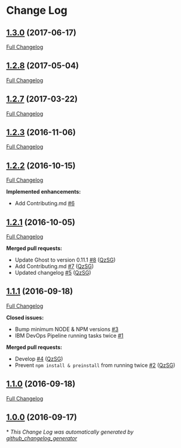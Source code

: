 # Change Log

## [1.3.0](https://github.com/QzSG/bluemix-ghost-cloudinary/tree/1.3.0) (2017-06-17)
[Full Changelog](https://github.com/QzSG/bluemix-ghost-cloudinary/compare/1.2.8...1.3.0)

## [1.2.8](https://github.com/QzSG/bluemix-ghost-cloudinary/tree/1.2.8) (2017-05-04)
[Full Changelog](https://github.com/QzSG/bluemix-ghost-cloudinary/compare/1.2.7...1.2.8)

## [1.2.7](https://github.com/QzSG/bluemix-ghost-cloudinary/tree/1.2.7) (2017-03-22)
[Full Changelog](https://github.com/QzSG/bluemix-ghost-cloudinary/compare/1.2.3...1.2.7)

## [1.2.3](https://github.com/QzSG/bluemix-ghost-cloudinary/tree/1.2.3) (2016-11-06)
[Full Changelog](https://github.com/QzSG/bluemix-ghost-cloudinary/compare/1.2.2...1.2.3)

## [1.2.2](https://github.com/QzSG/bluemix-ghost-cloudinary/tree/1.2.2) (2016-10-15)
[Full Changelog](https://github.com/QzSG/bluemix-ghost-cloudinary/compare/1.2.1...1.2.2)

**Implemented enhancements:**

- Add Contributing.md [\#6](https://github.com/QzSG/bluemix-ghost-cloudinary/issues/6)

## [1.2.1](https://github.com/QzSG/bluemix-ghost-cloudinary/tree/1.2.1) (2016-10-05)
[Full Changelog](https://github.com/QzSG/bluemix-ghost-cloudinary/compare/1.1.1...1.2.1)

**Merged pull requests:**

- Update Ghost to version 0.11.1 [\#8](https://github.com/QzSG/bluemix-ghost-cloudinary/pull/8) ([QzSG](https://github.com/QzSG))
- Add Contributing.md [\#7](https://github.com/QzSG/bluemix-ghost-cloudinary/pull/7) ([QzSG](https://github.com/QzSG))
- Updated changelog [\#5](https://github.com/QzSG/bluemix-ghost-cloudinary/pull/5) ([QzSG](https://github.com/QzSG))

## [1.1.1](https://github.com/QzSG/bluemix-ghost-cloudinary/tree/1.1.1) (2016-09-18)
[Full Changelog](https://github.com/QzSG/bluemix-ghost-cloudinary/compare/1.1.0...1.1.1)

**Closed issues:**

- Bump minimum NODE & NPM versions [\#3](https://github.com/QzSG/bluemix-ghost-cloudinary/issues/3)
- IBM DevOps Pipeline running tasks twice [\#1](https://github.com/QzSG/bluemix-ghost-cloudinary/issues/1)

**Merged pull requests:**

- Develop [\#4](https://github.com/QzSG/bluemix-ghost-cloudinary/pull/4) ([QzSG](https://github.com/QzSG))
- Prevent `npm install & preinstall` from running twice [\#2](https://github.com/QzSG/bluemix-ghost-cloudinary/pull/2) ([QzSG](https://github.com/QzSG))

## [1.1.0](https://github.com/QzSG/bluemix-ghost-cloudinary/tree/1.1.0) (2016-09-18)
[Full Changelog](https://github.com/QzSG/bluemix-ghost-cloudinary/compare/1.0.0...1.1.0)

## [1.0.0](https://github.com/QzSG/bluemix-ghost-cloudinary/tree/1.0.0) (2016-09-17)


\* *This Change Log was automatically generated by [github_changelog_generator](https://github.com/skywinder/Github-Changelog-Generator)*
